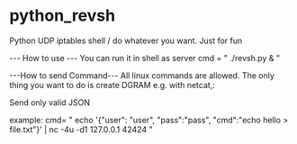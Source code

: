 # python_revsh
Python UDP iptables shell / do whatever you want.
Just for fun

--- How to use ---
You can run it in shell as server cmd = " ./revsh.py & "

---How to send Command---
All linux commands are allowed.
The only thing you want to do is create DGRAM e.g. with netcat,:

Send only valid JSON

example: 
cmd= "  echo '{"user": "user", "pass":"pass", "cmd":"echo hello > file.txt"}' | nc -4u -d1 127.0.0.1 42424  "


